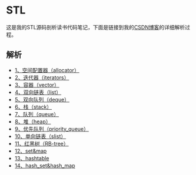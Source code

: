 # STL
这是我的STL源码剖析读书代码笔记，下面是链接到我的[CSDN博客](https://blog.csdn.net/revendell/category_10557738.html)的详细解析过程。
## 解析
- [1、空间配置器（allocator）](https://blog.csdn.net/Revendell/article/details/109549802)<br>
- [2、迭代器（iterators）](https://blog.csdn.net/Revendell/article/details/109564051)<br>
- [3、容器（vector）](https://blog.csdn.net/Revendell/article/details/109587533)<br>
- [4、双向链表（list）](https://blog.csdn.net/Revendell/article/details/109609380)<br>
- [5、双向队列（deque）](https://blog.csdn.net/Revendell/article/details/109750725)<br>
- [6、栈（stack）](https://blog.csdn.net/Revendell/article/details/109786075)<br>
- [7、队列（queue）](https://blog.csdn.net/Revendell/article/details/109786409)<br>
- [8、堆（heap）](https://blog.csdn.net/Revendell/article/details/109787678)<br>
- [9、优先队列（priority_queue）](https://blog.csdn.net/Revendell/article/details/109791863)<br>
- [10、单向链表（slist）](https://blog.csdn.net/Revendell/article/details/109792340)<br>
- [11、红黑树（RB-tree）](https://blog.csdn.net/Revendell/article/details/109962977)<br>
- [12、set&map](https://blog.csdn.net/Revendell/article/details/110008886)<br>
- [13、hashtable](https://blog.csdn.net/Revendell/article/details/110009858)<br>
- [14、hash_set&hash_map](https://blog.csdn.net/Revendell/article/details/110100667)<br>
